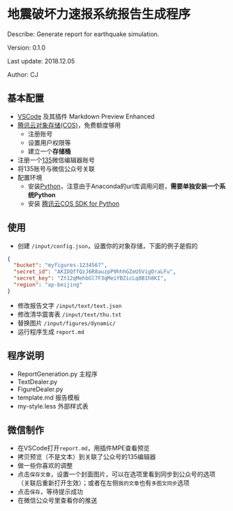 # 地震破坏力速报系统报告生成程序

Describe: Generate report for earthquake simulation.

Version: 0.1.0

Last update: 2018.12.05

Author: CJ

## 基本配置

- [VSCode] 及其插件 Markdown Preview Enhanced
- [腾讯云对象存储(COS)]，免费额度够用
    - 注册账号
    - 设置用户权限等
    - 建立一个**存储桶**
- 注册一个[135]微信编辑器账号
- 将135账号与微信公众号关联
- 配置环境
    - 安装[Python]，注意由于Anaconda的url库调用问题，**需要单独安装一个系统Python**
    - 安装 [腾讯云COS SDK for Python]

[VSCode]: https://code.visualstudio.com/
[腾讯云对象存储(COS)]: https://cloud.tencent.com/product/cos
[135]: https://www.135editor.com/
[Python]: https://www.python.org/downloads/
[腾讯云COS SDK for Python]: https://cloud.tencent.com/document/product/436/12269

## 使用

- 创建 `/input/config.json`，设置你的对象存储，下面的例子是假的
```json
{
  "bucket": "myfigures-1234567",
  "secret_id": "AKIDQffQzJ6R8auzpP9hhhGZeU5VigOraLFu",
  "secret_key": "Zt12qMehbGl7F3qMeiYBZicLq8B1h8KI",
  "region": "ap-beijing"
}
```
- 修改报告文字 `/input/text/text.json`
- 修改清华震害表 `/input/text/thu.txt`
- 替换图片 `/input/figures/dynamic/`
- 运行程序生成 `report.md`

## 程序说明

- ReportGeneration.py
主程序
- TextDealer.py
- FigureDealer.py
- template.md
报告模板
- my-style.less
外部样式表

## 微信制作

- 在VSCode打开`report.md`，用插件MPE查看预览
- 拷贝预览（不是文本）到关联了公众号的135编辑器
- 做一些你喜欢的调整
- 点击`保存文章`，设置一个封面图片，可以在选项里看到同步到公众号的选项（关联后重新打开生效）；或者在左侧`我的文章`也有`多图文同步`选项
- 点击`保存`，等待提示成功
- 在微信公众号里查看你的推送
